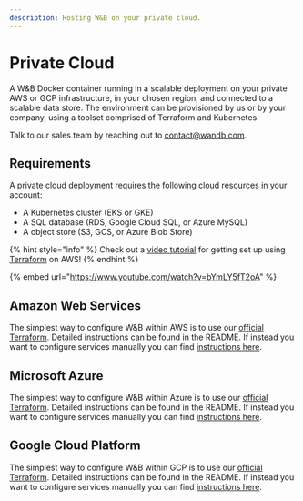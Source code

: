 ```yaml
---
description: Hosting W&B on your private cloud.
---
```


# Private Cloud

A W\&B Docker container running in a scalable deployment on your private AWS or GCP infrastructure, in your chosen region, and connected to a scalable data store. The environment can be provisioned by us or by your company, using a toolset comprised of Terraform and Kubernetes.

Talk to our sales team by reaching out to [contact@wandb.com](mailto:contact@wandb.com).

## &#x20;Requirements

A private cloud deployment requires the following cloud resources in your account:

* A Kubernetes cluster (EKS or GKE)
* A SQL database (RDS, Google Cloud SQL, or Azure MySQL)
* A object store (S3, GCS, or Azure Blob Store)

{% hint style="info" %}
Check out a [video tutorial](https://www.youtube.com/watch?v=bYmLY5fT2oA) for getting set up using [Terraform](https://www.terraform.io) on AWS!
{% endhint %}

{% embed url="https://www.youtube.com/watch?v=bYmLY5fT2oA" %}

## Amazon Web Services

The simplest way to configure W\&B within AWS is to use our [official Terraform](https://github.com/wandb/terraform-aws-wandb). Detailed instructions can be found in the README. If instead you want to configure services manually you can find [instructions here](configuration.md#amazon-web-services).

## Microsoft Azure

The simplest way to configure W\&B within Azure is to use our [official Terraform](https://github.com/wandb/local/tree/main/terraform/azure). Detailed instructions can be found in the README. If instead you want to configure services manually you can find [instructions here](configuration.md#azure).

## Google Cloud Platform

The simplest way to configure W\&B within GCP is to use our [official Terraform](https://github.com/wandb/terraform-google-wandb). Detailed instructions can be found in the README. If instead you want to configure services manually you can find [instructions here](configuration.md#google-cloud-platform).
